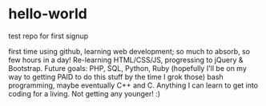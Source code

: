 # hello-world
test repo for first signup

first time using github, learning web development; so much to absorb, so few hours in a day! Re-learning HTML/CSS/JS, progressing to jQuery & Bootstrap.  Future goals: PHP, SQL, Python, Ruby (hopefully I'll be on my way to getting PAID to do this stuff by the time I grok those) bash programming, maybe eventually C++ and C.  Anything I can learn to get into coding for a living.  Not getting any younger! :)
